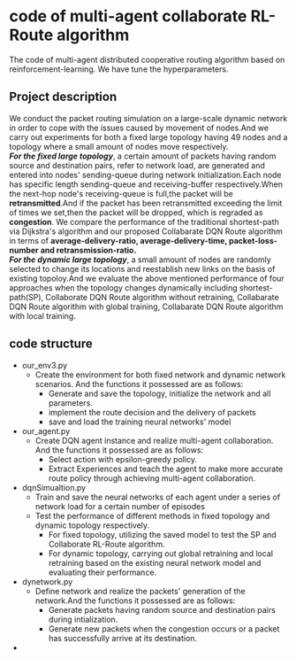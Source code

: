 # code of multi-agent collaborate RL-Route algorithm<br>
The code of multi-agent distributed cooperative routing algorithm based on reinforcement-learning.
We have tune the hyperparameters.<br>
## Project description
We conduct the packet routing simulation on a large-scale dynamic network in order to cope with the issues caused by movement of nodes.And we carry out experiments for both a fixed large topology having 49 nodes and a topology where a small amount of nodes move respectively.<br>
***For the fixed large topology***, a certain amount of packets having random source and destination pairs, refer to network load, are generated and entered into nodes' sending-queue during network initialization.Each node has specific length sending-queue and receiving-buffer respectively.When the next-hop node's receiving-queue is full,the packet will be **retransmitted**.And if the packet has been retransmitted exceeding the limit of times we set,then the packet will be dropped, which is regraded as **congestion**. We compare the performance of the traditional shortest-path via Dijkstra's algorithm and our proposed Collabarate DQN Route algorithm in terms of **average-delivery-ratio, average-delivery-time, packet-loss-number and retransmission-ratio.**<br>
***For the dynamic large topology***, a small amount of nodes are randomly selected to change its locations and reestablish new links on the basis of existing topoloy.And we evaluate the above mentioned performance of four approaches when the topology changes dynamically including shortest-path(SP), Collaborate DQN Route algorithm without retraining, Collabarate DQN Route algorithm with global training, Collabarate DQN Route algorithm with local training.<br>
## code structure
* our_env3.py
  * Create the environment for both fixed network and dynamic network scenarios. And the functions it possessed are as follows:
    * Generate and save the topology, initialize the network and all parameters.
    * implement the route decision and the delivery of packets
    * save and load the training neural networks' model
* our_agent.py
  * Create DQN agent instance and realize multi-agent collaboration. And the functions it possessed are as follows:
    * Select action with epsilon-greedy policy.
    * Extract Experiences and teach the agent to make more accurate route policy through achieving multi-agent collaboration.
* dqnSimualtion.py
  * Train and save the neural networks of each agent under a series of network load for a certain number of episodes 
  * Test the performance of different methods in fixed topology and dynamic topology respectively.
    * For fixed topology, utilizing the saved model to test the SP and Collaborate RL-Route algorithm.
    * For dynamic topology, carrying out global retraining and local retraining based on the existing neural network model and evaluating their performance.
* dynetwork.py
  * Define network and realize the packets' generation of the network.And the functions it possessed are as follows:
    * Generate packets having random source and destination pairs during intialization.
    * Generate new packets when the congestion occurs or a packet has successfully arrive at its destination.
* 
 
